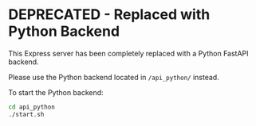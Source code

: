# DEPRECATED - Replaced with Python Backend

This Express server has been completely replaced with a Python FastAPI backend.

Please use the Python backend located in `/api_python/` instead.

To start the Python backend:
```bash
cd api_python
./start.sh
```
